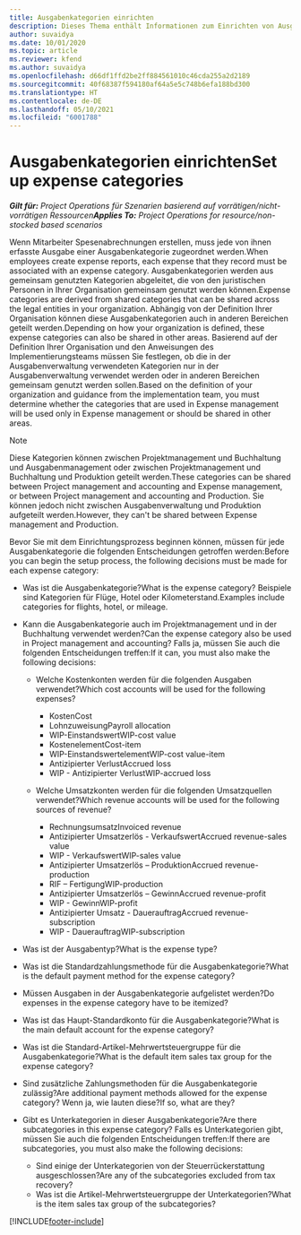 ```yaml
---
title: Ausgabenkategorien einrichten
description: Dieses Thema enthält Informationen zum Einrichten von Ausgabenkategorien und freigegebenen Kategorien für Spesenabrechnungen.
author: suvaidya
ms.date: 10/01/2020
ms.topic: article
ms.reviewer: kfend
ms.author: suvaidya
ms.openlocfilehash: d66df1ffd2be2ff884561010c46cda255a2d2189
ms.sourcegitcommit: 40f68387f594180af64a5e5c748b6efa188bd300
ms.translationtype: HT
ms.contentlocale: de-DE
ms.lasthandoff: 05/10/2021
ms.locfileid: "6001788"
---
```

# <a name="set-up-expense-categories"></a><span data-ttu-id="4e483-103">Ausgabenkategorien einrichten</span><span class="sxs-lookup"><span data-stu-id="4e483-103">Set up expense categories</span></span>

<span data-ttu-id="4e483-104">_**Gilt für:** Project Operations für Szenarien basierend auf vorrätigen/nicht-vorrätigen Ressourcen_</span><span class="sxs-lookup"><span data-stu-id="4e483-104">_**Applies To:** Project Operations for resource/non-stocked based scenarios_</span></span>

<span data-ttu-id="4e483-105">Wenn Mitarbeiter Spesenabrechnungen erstellen, muss jede von ihnen erfasste Ausgabe einer Ausgabenkategorie zugeordnet werden.</span><span class="sxs-lookup"><span data-stu-id="4e483-105">When employees create expense reports, each expense that they record must be associated with an expense category.</span></span> <span data-ttu-id="4e483-106">Ausgabenkategorien werden aus gemeinsam genutzten Kategorien abgeleitet, die von den juristischen Personen in Ihrer Organisation gemeinsam genutzt werden können.</span><span class="sxs-lookup"><span data-stu-id="4e483-106">Expense categories are derived from shared categories that can be shared across the legal entities in your organization.</span></span> <span data-ttu-id="4e483-107">Abhängig von der Definition Ihrer Organisation können diese Ausgabenkategorien auch in anderen Bereichen geteilt werden.</span><span class="sxs-lookup"><span data-stu-id="4e483-107">Depending on how your organization is defined, these expense categories can also be shared in other areas.</span></span> <span data-ttu-id="4e483-108">Basierend auf der Definition Ihrer Organisation und den Anweisungen des Implementierungsteams müssen Sie festlegen, ob die in der Ausgabenverwaltung verwendeten Kategorien nur in der Ausgabenverwaltung verwendet werden oder in anderen Bereichen gemeinsam genutzt werden sollen.</span><span class="sxs-lookup"><span data-stu-id="4e483-108">Based on the definition of your organization and guidance from the implementation team, you must determine whether the categories that are used in Expense management will be used only in Expense management or should be shared in other areas.</span></span>

> [!NOTE]
> <span data-ttu-id="4e483-109">Diese Kategorien können zwischen Projektmanagement und Buchhaltung und Ausgabenmanagement oder zwischen Projektmanagement und Buchhaltung und Produktion geteilt werden.</span><span class="sxs-lookup"><span data-stu-id="4e483-109">These categories can be shared between Project management and accounting and Expense management, or between Project management and accounting and Production.</span></span> <span data-ttu-id="4e483-110">Sie können jedoch nicht zwischen Ausgabenverwaltung und Produktion aufgeteilt werden.</span><span class="sxs-lookup"><span data-stu-id="4e483-110">However, they can't be shared between Expense management and Production.</span></span>

<span data-ttu-id="4e483-111">Bevor Sie mit dem Einrichtungsprozess beginnen können, müssen für jede Ausgabenkategorie die folgenden Entscheidungen getroffen werden:</span><span class="sxs-lookup"><span data-stu-id="4e483-111">Before you can begin the setup process, the following decisions must be made for each expense category:</span></span>

- <span data-ttu-id="4e483-112">Was ist die Ausgabenkategorie?</span><span class="sxs-lookup"><span data-stu-id="4e483-112">What is the expense category?</span></span> <span data-ttu-id="4e483-113">Beispiele sind Kategorien für Flüge, Hotel oder Kilometerstand.</span><span class="sxs-lookup"><span data-stu-id="4e483-113">Examples include categories for flights, hotel, or mileage.</span></span>
- <span data-ttu-id="4e483-114">Kann die Ausgabenkategorie auch im Projektmanagement und in der Buchhaltung verwendet werden?</span><span class="sxs-lookup"><span data-stu-id="4e483-114">Can the expense category also be used in Project management and accounting?</span></span> <span data-ttu-id="4e483-115">Falls ja, müssen Sie auch die folgenden Entscheidungen treffen:</span><span class="sxs-lookup"><span data-stu-id="4e483-115">If it can, you must also make the following decisions:</span></span>

    - <span data-ttu-id="4e483-116">Welche Kostenkonten werden für die folgenden Ausgaben verwendet?</span><span class="sxs-lookup"><span data-stu-id="4e483-116">Which cost accounts will be used for the following expenses?</span></span>

        - <span data-ttu-id="4e483-117">Kosten</span><span class="sxs-lookup"><span data-stu-id="4e483-117">Cost</span></span>
        - <span data-ttu-id="4e483-118">Lohnzuweisung</span><span class="sxs-lookup"><span data-stu-id="4e483-118">Payroll allocation</span></span>
        - <span data-ttu-id="4e483-119">WIP-Einstandswert</span><span class="sxs-lookup"><span data-stu-id="4e483-119">WIP-cost value</span></span>
        - <span data-ttu-id="4e483-120">Kostenelement</span><span class="sxs-lookup"><span data-stu-id="4e483-120">Cost-item</span></span>
        - <span data-ttu-id="4e483-121">WIP-Einstandswertelement</span><span class="sxs-lookup"><span data-stu-id="4e483-121">WIP-cost value-item</span></span>
        - <span data-ttu-id="4e483-122">Antizipierter Verlust</span><span class="sxs-lookup"><span data-stu-id="4e483-122">Accrued loss</span></span>
        - <span data-ttu-id="4e483-123">WIP - Antizipierter Verlust</span><span class="sxs-lookup"><span data-stu-id="4e483-123">WIP-accrued loss</span></span>

    - <span data-ttu-id="4e483-124">Welche Umsatzkonten werden für die folgenden Umsatzquellen verwendet?</span><span class="sxs-lookup"><span data-stu-id="4e483-124">Which revenue accounts will be used for the following sources of revenue?</span></span>

        - <span data-ttu-id="4e483-125">Rechnungsumsatz</span><span class="sxs-lookup"><span data-stu-id="4e483-125">Invoiced revenue</span></span>
        - <span data-ttu-id="4e483-126">Antizipierter Umsatzerlös - Verkaufswert</span><span class="sxs-lookup"><span data-stu-id="4e483-126">Accrued revenue-sales value</span></span>
        - <span data-ttu-id="4e483-127">WIP - Verkaufswert</span><span class="sxs-lookup"><span data-stu-id="4e483-127">WIP-sales value</span></span>
        - <span data-ttu-id="4e483-128">Antizipierter Umsatzerlös – Produktion</span><span class="sxs-lookup"><span data-stu-id="4e483-128">Accrued revenue-production</span></span>
        - <span data-ttu-id="4e483-129">RIF – Fertigung</span><span class="sxs-lookup"><span data-stu-id="4e483-129">WIP-production</span></span>
        - <span data-ttu-id="4e483-130">Antizipierter Umsatzerlös – Gewinn</span><span class="sxs-lookup"><span data-stu-id="4e483-130">Accrued revenue-profit</span></span>
        - <span data-ttu-id="4e483-131">WIP - Gewinn</span><span class="sxs-lookup"><span data-stu-id="4e483-131">WIP-profit</span></span>
        - <span data-ttu-id="4e483-132">Antizipierter Umsatz - Dauerauftrag</span><span class="sxs-lookup"><span data-stu-id="4e483-132">Accrued revenue-subscription</span></span>
        - <span data-ttu-id="4e483-133">WIP - Dauerauftrag</span><span class="sxs-lookup"><span data-stu-id="4e483-133">WIP-subscription</span></span>

- <span data-ttu-id="4e483-134">Was ist der Ausgabentyp?</span><span class="sxs-lookup"><span data-stu-id="4e483-134">What is the expense type?</span></span>
- <span data-ttu-id="4e483-135">Was ist die Standardzahlungsmethode für die Ausgabenkategorie?</span><span class="sxs-lookup"><span data-stu-id="4e483-135">What is the default payment method for the expense category?</span></span>
- <span data-ttu-id="4e483-136">Müssen Ausgaben in der Ausgabenkategorie aufgelistet werden?</span><span class="sxs-lookup"><span data-stu-id="4e483-136">Do expenses in the expense category have to be itemized?</span></span>
- <span data-ttu-id="4e483-137">Was ist das Haupt-Standardkonto für die Ausgabenkategorie?</span><span class="sxs-lookup"><span data-stu-id="4e483-137">What is the main default account for the expense category?</span></span>
- <span data-ttu-id="4e483-138">Was ist die Standard-Artikel-Mehrwertsteuergruppe für die Ausgabenkategorie?</span><span class="sxs-lookup"><span data-stu-id="4e483-138">What is the default item sales tax group for the expense category?</span></span>
- <span data-ttu-id="4e483-139">Sind zusätzliche Zahlungsmethoden für die Ausgabenkategorie zulässig?</span><span class="sxs-lookup"><span data-stu-id="4e483-139">Are additional payment methods allowed for the expense category?</span></span> <span data-ttu-id="4e483-140">Wenn ja, wie lauten diese?</span><span class="sxs-lookup"><span data-stu-id="4e483-140">If so, what are they?</span></span>
- <span data-ttu-id="4e483-141">Gibt es Unterkategorien in dieser Ausgabenkategorie?</span><span class="sxs-lookup"><span data-stu-id="4e483-141">Are there subcategories in this expense category?</span></span> <span data-ttu-id="4e483-142">Falls es Unterkategorien gibt, müssen Sie auch die folgenden Entscheidungen treffen:</span><span class="sxs-lookup"><span data-stu-id="4e483-142">If there are subcategories, you must also make the following decisions:</span></span>

    - <span data-ttu-id="4e483-143">Sind einige der Unterkategorien von der Steuerrückerstattung ausgeschlossen?</span><span class="sxs-lookup"><span data-stu-id="4e483-143">Are any of the subcategories excluded from tax recovery?</span></span>
    - <span data-ttu-id="4e483-144">Was ist die Artikel-Mehrwertsteuergruppe der Unterkategorien?</span><span class="sxs-lookup"><span data-stu-id="4e483-144">What is the item sales tax group of the subcategories?</span></span>


[!INCLUDE[footer-include](../includes/footer-banner.md)]